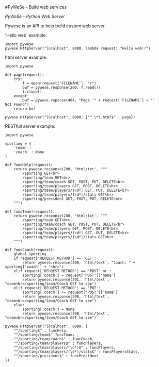 #PyWeSe - Build web services

*PyWeSe - Python Web Server*

Pywese is an API to help build custom web server  

'Hello web' example:
	
	import pywese
	pywese.HttpServer("localhost", 8080, lambda request: "Hello web!!")


html server example:
	
	import pywese

	def page(request):
		try:
    		f = open(request['FILENAME'], "r")
			buf = pywese.response(200, f.read())
			f.close()
		except:
			buf = pywese.reponse(404, "Page '" + request['FILENAME'] + "' Not Found")
		return buf

	pywese.HttpServer("localhost", 8080, {"^.\*?.html$" : page})


RESTfull server example:

	import pywese

	sporting = {
		'team' : 
		'coach' : None
	}

	def funcHelp(request):
		return pywese.response(200, 'html/txt', """
			/sporting GET<br>
			/sporting/team GET<br> 
			/sporting/team/coach GET, POST, PUT, DELETE<br>
			/sporting/team/players GET, POST, DELETE<br>
			/sporting/team/players/(\d*) GET, PUT, DELETE<br>
			/sporting/team/players/(\d*)/stats GET<br>
			/sporting/president GET, POST, PUT, DELETE<br>
		""")

	def funcTeam(resquest):
		return pywese.response(200, 'html/txt', """
			/sporting/team GET<br> 
			/sporting/team/coach GET, POST, PUT, DELETE<br>
			/sporting/team/players GET, POST, DELETE<br>
			/sporting/team/players/(\d*) GET, PUT, DELETE<br>
			/sporting/team/players/(\d*)/stats GET<br>
		""")

	def funcCoach(request):
		global sporting
		if request['REUQEST_METHOD'] == 'GET':
			return pywese.response(200, 'html/text', "Coach: " + sporting['coach'] + "<br>")
		elif request['REUQEST_METHOD'] == 'POST' or :
			sporting['coach'] = request['POST']['name']
			return pywese.response(201, 'html/text', "done<br>/sporting/team/Coach GET to see")
		elif request['REUQEST_METHOD'] == 'PUT':
			sporting['coach'] += request['POST']['name']
			return pywese.response(200, 'html/text', "done<br>/sporting/team/Coach GET to see")
		else:
			sporting['coach'] = None 
			return pywese.response(200, 'html/text', "done<br>/sporting/team/Coach GET to see")

	pywese.HttpServer("localhost", 8080, {
		"^/sporting$" : funcHelp,
		"^/sporting/team$" funcTeam: ,
		"^/sporting/team/coach$" : funcCoach,
		"^/sporting/team/players$" : funcPlayers,
		"^/sporting/team/players/(\d*)$" : funcPlayers,
		"^/sporting/team/players/(\d*)/stats$" : funcPlayersStats,
		"^/sporting/president$" : funcPresident
	})